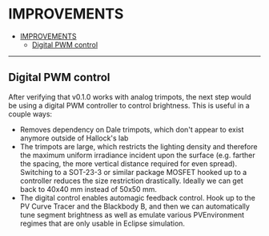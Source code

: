 # IMPROVEMENTS

- [IMPROVEMENTS](#improvements)
  - [Digital PWM control](#digital-pwm-control)

---

## Digital PWM control

After verifying that v0.1.0 works with analog trimpots, the next step would be
using a digital PWM controller to control brightness. This is useful in a couple
ways:

- Removes dependency on Dale trimpots, which don't appear to exist anymore
  outside of Hallock's lab
- The trimpots are large, which restricts the lighting density and therefore the
  maximum uniform irradiance incident upon the surface (e.g. farther the
  spacing, the more vertical distance required for even spread). Switching to a
  SOT-23-3 or similar package MOSFET hooked up to a controller reduces the size
  restriction drastically. Ideally we can get back to 40x40 mm instead of 50x50 mm.
- The digital control enables automagic feedback control. Hook up to the PV
  Curve Tracer and the Blackbody B, and then we can automatically tune segment
  brightness as well as emulate various PVEnvironment regimes that are only
  usable in Eclipse simulation.